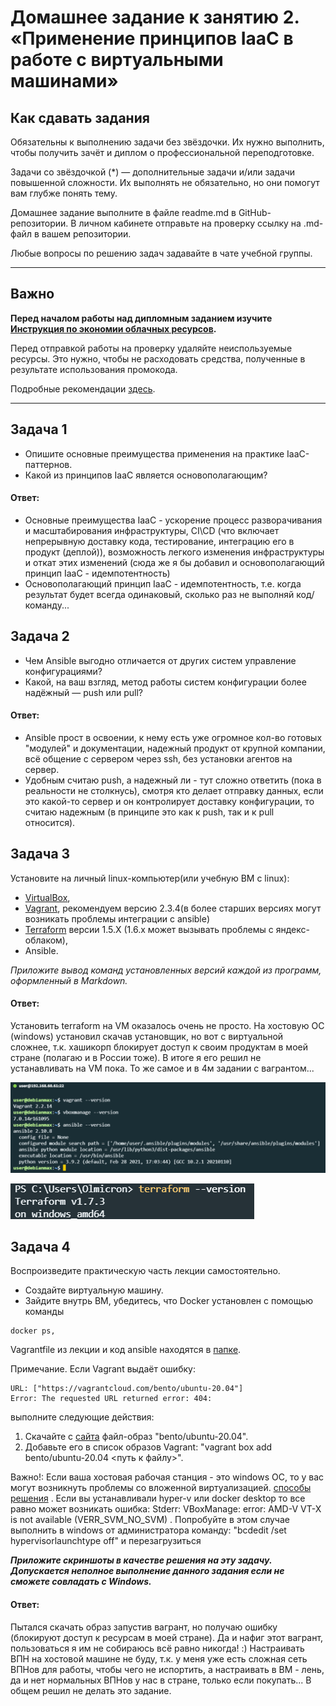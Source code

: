 
# Домашнее задание к занятию 2. «Применение принципов IaaC в работе с виртуальными машинами»

## Как сдавать задания

Обязательны к выполнению задачи без звёздочки. Их нужно выполнить, чтобы получить зачёт и диплом о профессиональной переподготовке.

Задачи со звёздочкой (*) — дополнительные задачи и/или задачи повышенной сложности. Их выполнять не обязательно, но они помогут вам глубже понять тему.

Домашнее задание выполните в файле readme.md в GitHub-репозитории. В личном кабинете отправьте на проверку ссылку на .md-файл в вашем репозитории.

Любые вопросы по решению задач задавайте в чате учебной группы.

---


## Важно

**Перед началом работы над дипломным заданием изучите [Инструкция по экономии облачных ресурсов](https://github.com/netology-code/devops-materials/blob/master/cloudwork.MD).**

Перед отправкой работы на проверку удаляйте неиспользуемые ресурсы.
Это нужно, чтобы не расходовать средства, полученные в результате использования промокода.

Подробные рекомендации [здесь](https://github.com/netology-code/virt-homeworks/blob/virt-11/r/README.md).

---

## Задача 1

- Опишите основные преимущества применения на практике IaaC-паттернов.
- Какой из принципов IaaC является основополагающим?

#### Ответ:
- Основные преимущества IaaC - ускорение процесс разворачивания и масштабирования инфраструктуры, CI\CD (что включает непрерывную доставку кода, тестирование, интеграцию его в продукт (деплой)), возможность легкого изменения инфраструктуры и откат этих изменений (сюда же я бы добавил и основополагающий принцип IaaC - идемпотентность)
- Основополагающий принцип IaaC - идемпотентность, т.е. когда результат будет всегда одинаковый, сколько раз не выполняй код/команду...

## Задача 2

- Чем Ansible выгодно отличается от других систем управление конфигурациями?
- Какой, на ваш взгляд, метод работы систем конфигурации более надёжный — push или pull?

#### Ответ:
- Ansible прост в освоении, к нему есть уже огромное кол-во готовых "модулей" и документации, надежный продукт от крупной компании, всё общение с сервером через ssh, без установки агентов на сервер.
- Удобным считаю push, а надежный ли - тут сложно ответить (пока в реальности не столкнусь), смотря кто делает отправку данных, если это какой-то сервер и он контролирует доставку конфигурации, то считаю надежным (в принципе это как к push, так и к pull относится). 


## Задача 3

Установите на личный linux-компьютер(или учебную ВМ с linux):

- [VirtualBox](https://www.virtualbox.org/),
- [Vagrant](https://github.com/netology-code/devops-materials), рекомендуем версию 2.3.4(в более старших версиях могут возникать проблемы интеграции с ansible)
- [Terraform](https://github.com/netology-code/devops-materials/blob/master/README.md)  версии 1.5.Х (1.6.х может вызывать проблемы с яндекс-облаком),
- Ansible.

*Приложите вывод команд установленных версий каждой из программ, оформленный в Markdown.*


#### Ответ:
Установить terraform на VM оказалось очень не просто. На хостовую ОС (windows) установил скачав установщик, но вот с виртуальной сложнее, т.к. хашикорп блокирует доступ к своим продуктам в моей стране (полагаю и в России тоже). В итоге я его решил не устанавливать на VM пока. То же самое и в 4м задании с вагрантом... 

![01.png](res/01.png)

![02.png](res/02.png)

## Задача 4 

Воспроизведите практическую часть лекции самостоятельно.

- Создайте виртуальную машину.
- Зайдите внутрь ВМ, убедитесь, что Docker установлен с помощью команды
```
docker ps,
```
Vagrantfile из лекции и код ansible находятся в [папке](https://github.com/netology-code/virt-homeworks/tree/virt-11/05-virt-02-iaac/src).

Примечание. Если Vagrant выдаёт ошибку:
```
URL: ["https://vagrantcloud.com/bento/ubuntu-20.04"]     
Error: The requested URL returned error: 404:
```

выполните следующие действия:

1. Скачайте с [сайта](https://app.vagrantup.com/bento/boxes/ubuntu-20.04) файл-образ "bento/ubuntu-20.04".
2. Добавьте его в список образов Vagrant: "vagrant box add bento/ubuntu-20.04 <путь к файлу>".

Важно!: Если ваша хостовая рабочая станция - это windows ОС, то у вас могут возникнуть проблемы со вложенной виртуализацией.  [способы решения](https://www.comss.ru/page.php?id=7726)  . Если вы устанавливали hyper-v или docker desktop то  все равно может возникать ошибка: Stderr: VBoxManage: error: AMD-V VT-X is not available (VERR_SVM_NO_SVM) . Попробуйте в этом случае выполнить в windows от администратора команду: "bcdedit /set hypervisorlaunchtype off" и перезагрузиться

***Приложите скриншоты в качестве решения на эту задачу. Допускается неполное выполнение данного задания если не сможете совладать с Windows.*** 

#### Ответ:

Пытался скачать образ запустив вагрант, но получаю ошибку (блокируют доступ к ресурсам в моей стране). Да и нафиг этот вагрант, пользоваться я им не собираюсь всё равно никогда! :)
Настраивать ВПН на хостовой машине не буду, т.к. у меня уже есть сложная сеть ВПНов для работы, чтобы чего не испортить, а настраивать в ВМ - лень, да и нет нормальных ВПНов у нас в стране, только если покупать... В общем решил не делать это задание.